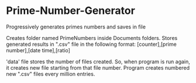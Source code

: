 # Prime-Number-Generator
Progressively generates primes numbers and saves in file 

Creates folder named PrimeNumbers inside Documents folders.
Stores generated results in ".csv" file in the following format:
[counter],[prime number],[date time],[ratio]

'data' file stores the number of files created. So, when program is run again, it creates new file starting from that file number.
Program creates numbered new ".csv" files every million entries.
